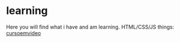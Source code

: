 # learning 
Here you will find what i have and am learning.
HTML/CSS/JS things:
<a href='https://gabrielryanft.github.io/learning/cursoemvideo/' target='_self' rel='next'>cursoemvideo</a><br/>
